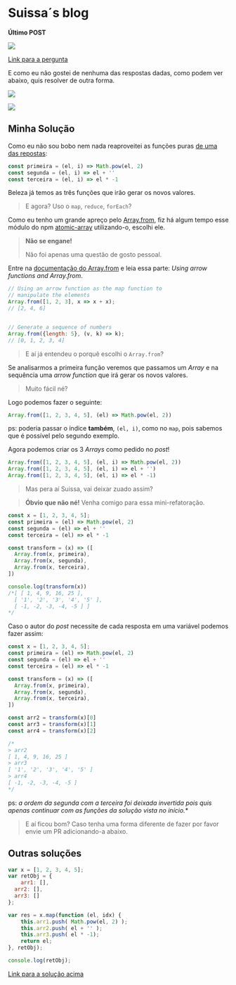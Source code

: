 # Suissa´s blog

**Último POST**


![](https://raw.githubusercontent.com/suissa/blog/master/images/fb-desafio-array.png)

[Link para a pergunta](https://www.facebook.com/groups/nodejsbrasil/permalink/938231559643465/)

E como eu não gostei de nenhuma das respostas dadas, como podem ver abaixo, quis resolver de outra forma.


![](https://raw.githubusercontent.com/suissa/blog/master/images/fb-desafio-array1.png)

![](https://raw.githubusercontent.com/suissa/blog/master/images/fb-desafio-array2.png)

## Minha Solução

Como eu não sou bobo nem nada reaproveitei as funções puras [de uma das repostas](https://jsfiddle.net/y6obeg0t/):


```js
const primeira = (el, i) => Math.pow(el, 2)
const segunda = (el, i) => el + ''
const terceira = (el, i) => el * -1
```

Beleza já temos as três funções que irão gerar os novos valores.

> E agora? Uso o `map`, `reduce`, `forEach`?

Como eu tenho um grande apreço pelo [Array.from](https://developer.mozilla.org/en-US/docs/Web/JavaScript/Reference/Global_Objects/Array/from), fiz há algum tempo esse módulo do npm [atomic-array](https://www.npmjs.com/package/atomic-array) utilizando-o, escolhi ele.

> **Não se engane!** 
> 
> Não foi apenas uma questão de gosto pessoal.


Entre na [documentação do Array.from](https://developer.mozilla.org/en-US/docs/Web/JavaScript/Reference/Global_Objects/Array/from) e leia essa parte: *Using arrow functions and Array.from*.

```js
// Using an arrow function as the map function to
// manipulate the elements
Array.from([1, 2, 3], x => x + x);      
// [2, 4, 6]


// Generate a sequence of numbers
Array.from({length: 5}, (v, k) => k);    
// [0, 1, 2, 3, 4]
```

> E aí já entendeu o porquê escolhi o `Array.from`?


Se analisarmos a primeira função veremos que passamos um *Array* e na sequência uma *arrow function* que irá gerar os novos valores.

> Muito fácil né?


Logo podemos fazer o seguinte:

```js
Array.from([1, 2, 3, 4, 5], (el) => Math.pow(el, 2))
```

ps: poderia passar o índice **também**, `(el, i)`, como no `map`, pois sabemos que é possível pelo segundo exemplo.

Agora podemos criar os 3 *Arrays* como pedido no *post*!

```js
Array.from([1, 2, 3, 4, 5], (el, i) => Math.pow(el, 2))
Array.from([1, 2, 3, 4, 5], (el, i) => el + '')
Array.from([1, 2, 3, 4, 5], (el, i) => el * -1)
```

> Mas pera aí Suissa, vai deixar zuado assim?

> **Óbvio que não né!** Venha comigo para essa mini-refatoração.


```js
const x = [1, 2, 3, 4, 5];
const primeira = (el) => Math.pow(el, 2)
const segunda = (el) => el + ''
const terceira = (el) => el * -1

const transform = (x) => ([
  Array.from(x, primeira),
  Array.from(x, segunda),
  Array.from(x, terceira),
])

console.log(transform(x))
/*[ [ 1, 4, 9, 16, 25 ],
  [ '1', '2', '3', '4', '5' ],
  [ -1, -2, -3, -4, -5 ] ]
*/
```

Caso o autor do *post* necessite de cada resposta em uma variável podemos fazer assim:


```js
const x = [1, 2, 3, 4, 5];
const primeira = (el) => Math.pow(el, 2)
const segunda = (el) => el + ''
const terceira = (el) => el * -1

const transform = (x) => ([
  Array.from(x, primeira),
  Array.from(x, segunda),
  Array.from(x, terceira),
])

const arr2 = transform(x)[0]
const arr3 = transform(x)[1]
const arr4 = transform(x)[2]

/*
> arr2
[ 1, 4, 9, 16, 25 ]
> arr3
[ '1', '2', '3', '4', '5' ]
> arr4
[ -1, -2, -3, -4, -5 ]
*/
```

ps: *a ordem da segunda com a terceira foi deixada invertida pois quis apenas continuar com as funções da solução vista no início.**

> E aí ficou bom? Caso tenha uma forma diferente de fazer por favor envie um PR adicionando-a abaixo.


## Outras soluções


```js
var x = [1, 2, 3, 4, 5];
var retObj = {
    arr1: [],
  arr2: [],
  arr3: []
};

var res = x.map(function (el, idx) {
    this.arr1.push( Math.pow(el, 2) );
    this.arr2.push( el + '' );
    this.arr3.push( el * -1);
    return el;
}, retObj);

console.log(retObj);
```
[Link para a solução acima](https://jsfiddle.net/y6obeg0t/)
